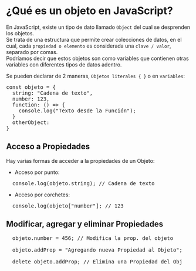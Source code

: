 #  ¿Qué es un objeto en JavaScript?

En JavaScript, existe un tipo de dato llamado `Object` del cual se desprenden los objetos.  
Se trata de una estructura que permite crear colecciones de datos, en el cual, cada `propiedad o elemento` es considerada una `clave / valor`, separado por comas.  
Podríamos decir que estos objetos son como variables que contienen otras variables con diferentes tipos de datos adentro.  

Se pueden declarar de 2 maneras, `Objetos literales { }` o en `variables`:


<pre>
const objeto = {
  string: "Cadena de texto",
  number: 123,
  function: () => {
    console.log("Texto desde la Función");
  }
  otherObject: 
}
</pre>

## Acceso a Propiedades

Hay varias formas de acceder a la propiedades de un Objeto:

- Acceso por punto:

<pre>
  console.log(objeto.string); // Cadena de texto
</pre>

- Acceso por corchetes:

<pre>
  console.log(objeto["number"]; // 123
</pre>

## Modificar, agregar y eliminar Propiedades

<pre>
  objeto.number = 456; // Modifica la prop. del objeto

  objeto.addProp = "Agregando nueva Propiedad al Objeto";

  delete objeto.addProp; // Elimina una Propiedad del Obj
</pre>
